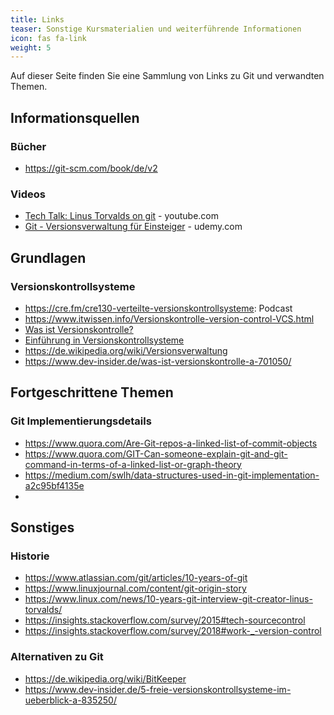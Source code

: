 ```yaml
---
title: Links
teaser: Sonstige Kursmaterialien und weiterführende Informationen
icon: fas fa-link
weight: 5
---
```


Auf dieser Seite finden Sie eine Sammlung von Links zu Git und verwandten Themen.

## Informationsquellen

### Bücher
- https://git-scm.com/book/de/v2

### Videos

- [Tech Talk: Linus Torvalds on git](https://www.youtube.com/watch?v=4XpnKHJAok8) - youtube.com
- [Git - Versionsverwaltung für Einsteiger](https://www.udemy.com/course/git-versionsverwaltung-fuer-einsteiger) - udemy.com

## Grundlagen

### Versionskontrollsysteme

- https://cre.fm/cre130-verteilte-versionskontrollsysteme: Podcast
- https://www.itwissen.info/Versionskontrolle-version-control-VCS.html
- [Was ist Versionskontrolle?](https://www.atlassian.com/de/git/tutorials/what-is-version-control)
- [Einführung in Versionskontrollsysteme](https://wiki.linuxmuster.net/archiv/entwicklung:meta:git-tutorial:version-control)
- https://de.wikipedia.org/wiki/Versionsverwaltung
- https://www.dev-insider.de/was-ist-versionskontrolle-a-701050/

## Fortgeschrittene Themen

### Git Implementierungsdetails

- https://www.quora.com/Are-Git-repos-a-linked-list-of-commit-objects
- https://www.quora.com/GIT-Can-someone-explain-git-and-git-command-in-terms-of-a-linked-list-or-graph-theory
- https://medium.com/swlh/data-structures-used-in-git-implementation-a2c95bf4135e
- 

## Sonstiges

### Historie

- https://www.atlassian.com/git/articles/10-years-of-git
- https://www.linuxjournal.com/content/git-origin-story
- https://www.linux.com/news/10-years-git-interview-git-creator-linus-torvalds/
- https://insights.stackoverflow.com/survey/2015#tech-sourcecontrol
- https://insights.stackoverflow.com/survey/2018#work-_-version-control

### Alternativen zu Git

- https://de.wikipedia.org/wiki/BitKeeper
- https://www.dev-insider.de/5-freie-versionskontrollsysteme-im-ueberblick-a-835250/
